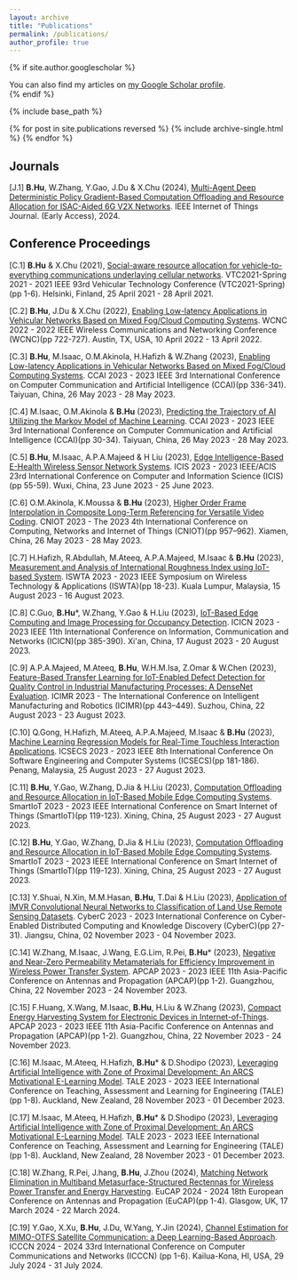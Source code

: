 ```yaml
---
layout: archive
title: "Publications"
permalink: /publications/
author_profile: true
---
```


{% if site.author.googlescholar %}
  <div class="wordwrap">You can also find my articles on <a href="{{site.author.googlescholar}}">my Google Scholar profile</a>.</div>
{% endif %}

{% include base_path %}

{% for post in site.publications reversed %}
  {% include archive-single.html %}
{% endfor %}

## Journals

[J.1] **B.Hu**, W.Zhang, Y.Gao, J.Du & X.Chu (2024), [Multi-Agent Deep Deterministic Policy Gradient-Based Computation Offloading and Resource Allocation for ISAC-Aided 6G V2X Networks](https://ieeexplore.ieee.org/abstract/document/10606449). IEEE Internet of Things Journal. (Early Access), 2024.


## Conference Proceedings


[C.1] **B.Hu** & X.Chu (2021), [Social-aware resource allocation for vehicle-to-everything communications underlaying cellular networks](https://ieeexplore.ieee.org/abstract/document/9448929). VTC2021-Spring 2021 - 2021 IEEE 93rd Vehicular Technology Conference (VTC2021-Spring)(pp 1-6). Helsinki, Finland, 25 April 2021 - 28 April 2021.

[C.2] **B.Hu**, J.Du & X.Chu (2022), [Enabling Low-latency Applications in Vehicular Networks Based on Mixed Fog/Cloud Computing Systems](https://ieeexplore.ieee.org/abstract/document/9771889). WCNC 2022 - 2022 IEEE Wireless Communications and Networking Conference (WCNC)(pp 722-727). Austin, TX, USA, 10 April 2022 - 13 April 2022.

[C.3] **B.Hu**, M.Isaac, O.M.Akinola, H.Hafizh & W.Zhang (2023), [Enabling Low-latency Applications in Vehicular Networks Based on Mixed Fog/Cloud Computing Systems](https://ieeexplore.ieee.org/abstract/document/10201325). CCAI 2023 - 2023 IEEE 3rd International Conference on Computer Communication and Artificial Intelligence (CCAI)(pp 336-341). Taiyuan, China, 26 May 2023 - 28 May 2023.

[C.4] M.Isaac, O.M.Akinola & **B.Hu** (2023), [Predicting the Trajectory of AI Utilizing the Markov Model of Machine Learning](https://ieeexplore.ieee.org/abstract/document/10201251). CCAI 2023 - 2023 IEEE 3rd International Conference on Computer Communication and Artificial Intelligence (CCAI)(pp 30-34). Taiyuan, China, 26 May 2023 - 28 May 2023.

[C.5] **B.Hu**, M.Isaac, A.P.A.Majeed & H Liu (2023), [Edge Intelligence-Based E-Health Wireless Sensor Network Systems](https://ieeexplore.ieee.org/abstract/document/10210225). ICIS 2023 - 2023 IEEE/ACIS 23rd International Conference on Computer and Information Science (ICIS)(pp 55-59). Wuxi, China, 23 June 2023 - 25 June 2023.

[C.6] O.M.Akinola, K.Moussa & **B.Hu** (2023), [Higher Order Frame Interpolation in Composite Long-Term Referencing for Versatile Video Coding](https://dl.acm.org/doi/abs/10.1145/3603781.3604220). CNIOT 2023 - The 2023 4th International Conference on Computing, Networks and Internet of Things (CNIOT)(pp 957–962). Xiamen, China, 26 May 2023 - 28 May 2023.

[C.7] H.Hafizh, R.Abdullah, M.Ateeq, A.P.A.Majeed, M.Isaac & **B.Hu** (2023), [Measurement and Analysis of International Roughness Index using IoT-based System](https://ieeexplore.ieee.org/abstract/document/10249899). ISWTA 2023 - 2023 IEEE Symposium on Wireless Technology & Applications (ISWTA)(pp 18-23). Kuala Lumpur, Malaysia, 15 August 2023 - 16 August 2023.

[C.8] C.Guo, **B.Hu***, W.Zhang, Y.Gao & H.Liu (2023), [IoT-Based Edge Computing and Image Processing for Occupancy Detection](https://ieeexplore.ieee.org/abstract/document/10393844). ICICN 2023 - 2023 IEEE 11th International Conference on Information, Communication and Networks (ICICN)(pp 385-390). Xi'an, China, 17 August 2023 - 20 August 2023.

[C.9] A.P.A.Majeed, M.Ateeq, **B.Hu**, W.H.M.Isa, Z.Omar & W.Chen (2023), [Feature-Based Transfer Learning for IoT-Enabled Defect Detection for Quality Control in Industrial Manufacturing Processes: A DenseNet Evaluation](https://link.springer.com/chapter/10.1007/978-981-99-8498-5_36). ICIMR 2023 - The International Conference on Intelligent Manufacturing and Robotics (ICIMR)(pp 443–449). Suzhou, China, 22 August 2023 - 23 August 2023.

[C.10] Q.Gong, H.Hafizh, M.Ateeq, A.P.A.Majeed, M.Isaac & **B.Hu** (2023), [Machine Learning Regression Models for Real-Time Touchless Interaction Applications](https://ieeexplore.ieee.org/abstract/document/10256278). ICSECS 2023 - 2023 IEEE 8th International Conference On Software Engineering and Computer Systems (ICSECS)(pp 181-186). Penang, Malaysia, 25 August 2023 - 27 August 2023.

[C.11] **B.Hu**, Y.Gao, W.Zhang, D.Jia & H.Liu (2023), [Computation Offloading and Resource Allocation in IoT-Based Mobile Edge Computing Systems](https://ieeexplore.ieee.org/abstract/document/10256278). SmartIoT 2023 - 2023 IEEE International Conference on Smart Internet of Things (SmartIoT)(pp 119-123). Xining, China, 25 August 2023 - 27 August 2023.

[C.12] **B.Hu**, Y.Gao, W.Zhang, D.Jia & H.Liu (2023), [Computation Offloading and Resource Allocation in IoT-Based Mobile Edge Computing Systems](https://ieeexplore.ieee.org/abstract/document/10296246). SmartIoT 2023 - 2023 IEEE International Conference on Smart Internet of Things (SmartIoT)(pp 119-123). Xining, China, 25 August 2023 - 27 August 2023.

[C.13] Y.Shuai, N.Xin, M.M.Hasan, **B.Hu**, T.Dai & H.Liu (2023), [Application of IMVR Convolutional Neural Networks to Classification of Land Use Remote Sensing Datasets](https://ieeexplore.ieee.org/abstract/document/10438746). CyberC 2023 - 2023 International Conference on Cyber-Enabled Distributed Computing and Knowledge Discovery (CyberC)(pp 27-31). Jiangsu, China, 02 November 2023 - 04 November 2023.

[C.14] W.Zhang, M.Isaac, J.Wang, E.G.Lim, R.Pei, **B.Hu*** (2023), [Negative and Near-Zero Permeability Metamaterials for Efficiency Improvement in Wireless Power Transfer System](https://ieeexplore.ieee.org/abstract/document/10469935). APCAP 2023 - 2023 IEEE 11th Asia-Pacific Conference on Antennas and Propagation (APCAP)(pp 1-2). Guangzhou, China, 22 November 2023 - 24 November 2023.

[C.15] F.Huang, X.Wang, M.Isaac, **B.Hu**, H.Liu & W.Zhang (2023), [Compact Energy Harvesting System for Electronic Devices in Internet-of-Things](https://ieeexplore.ieee.org/abstract/document/10469954). APCAP 2023 - 2023 IEEE 11th Asia-Pacific Conference on Antennas and Propagation (APCAP)(pp 1-2). Guangzhou, China, 22 November 2023 - 24 November 2023.

[C.16] M.Isaac, M.Ateeq, H.Hafizh, **B.Hu*** & D.Shodipo (2023), [Leveraging Artificial Intelligence with Zone of Proximal Development: An ARCS Motivational E-Learning Model](https://ieeexplore.ieee.org/abstract/document/10398344). TALE 2023 - 2023 IEEE International Conference on Teaching, Assessment and Learning for Engineering (TALE)(pp 1-8). Auckland, New Zealand, 28 November 2023 - 01 December 2023.

[C.17] M.Isaac, M.Ateeq, H.Hafizh, **B.Hu*** & D.Shodipo (2023), [Leveraging Artificial Intelligence with Zone of Proximal Development: An ARCS Motivational E-Learning Model](https://ieeexplore.ieee.org/abstract/document/10398344). TALE 2023 - 2023 IEEE International Conference on Teaching, Assessment and Learning for Engineering (TALE)(pp 1-8). Auckland, New Zealand, 28 November 2023 - 01 December 2023.

[C.18] W.Zhang, R.Pei, J.hang, **B.Hu**, J.Zhou (2024), [Matching Network Elimination in Multiband Metasurface-Structured Rectennas for Wireless Power Transfer and Energy Harvesting](http://ieeexplore.ieee.org/abstract/document/10501137). EuCAP 2024 - 2024 18th European Conference on Antennas and Propagation (EuCAP)(pp 1-4). Glasgow, UK, 17 March 2024 - 22 March 2024.

[C.19] Y.Gao, X.Xu, **B.Hu**, J.Du, W.Yang, Y.Jin (2024), [Channel Estimation for MIMO-OTFS Satellite Communication: a Deep Learning-Based Approach](https://ieeexplore.ieee.org/document/10637519). ICCCN 2024 - 2024 33rd International Conference on Computer Communications and Networks (ICCCN) (pp 1-6). Kailua-Kona, HI, USA, 29 July 2024 - 31 July 2024.
